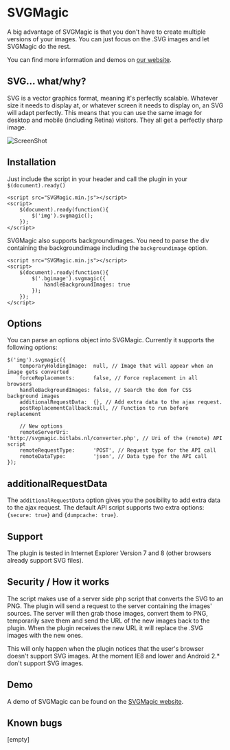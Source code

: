 SVGMagic
========

A big advantage of SVGMagic is that you don't have to create multiple versions of your images. You can just focus on the .SVG images and let SVGMagic do the rest. 

You can find more information and demos on [our website](http://svgmagic.bitlabs.nl/).

SVG... what/why?
------------
SVG is a vector graphics format, meaning it's perfectly scalable. Whatever size it needs to display at, or whatever screen it needs to display on, an SVG will adapt perfectly. This means that you can use the same image for desktop and mobile (including Retina) visitors. They all get a perfectly sharp image.

![ScreenShot](http://www.chriscullmann.com/wp-content/uploads/2013/04/svg-image-comparison.png)

Installation
------------
Just include the script in your header and call the plugin in your ```$(document).ready()```
```code
<script src="SVGMagic.min.js"></script>
<script>
	$(document).ready(function(){
		$('img').svgmagic();
	});
</script>
```
SVGMagic also supports backgroundimages. You need to parse the div containing the backgroundimage including the ```backgroundimage``` option.
```code
<script src="SVGMagic.min.js"></script>
<script>
	$(document).ready(function(){
		$('.bgimage').svgmagic({
            handleBackgroundImages: true
        });
	});
</script>
```

Options
-------
You can parse an options object into SVGMagic. Currently it supports the following options:
```code
$('img').svgmagic({
    temporaryHoldingImage:  null, // Image that will appear when an image gets converted
    forceReplacements:      false, // Force replacement in all browsers
    handleBackgroundImages: false, // Search the dom for CSS background images
    additionalRequestData:  {}, // Add extra data to the ajax request. 
    postReplacementCallback:null, // Function to run before replacement

    // New options
    remoteServerUri:        'http://svgmagic.bitlabs.nl/converter.php', // Uri of the (remote) API script
    remoteRequestType:      'POST', // Request type for the API call
    remoteDataType:         'json', // Data type for the API call
});
```

additionalRequestData
-------
The ```additionalRequestData``` option gives you the posibility to add extra data to the ajax request. The default API script supports two extra options: ```{secure: true}``` and ```{dumpcache: true}```. 

Support
-------
The plugin is tested in Internet Explorer Version 7 and 8 (other browsers already support SVG files).

Security / How it works
--------
The script makes use of a server side php script that converts the SVG to an PNG. The plugin will send a request to the server containing the images' sources. The server will then grab those images, convert them to PNG, temporarily save them and send the URL of the new images back to the plugin. When the plugin receives the new URL it will replace the .SVG images with the new ones. 

This will only happen when the plugin notices that the user's browser doesn't support SVG images. At the moment IE8 and lower and Android 2.* don't support SVG images. 

Demo
----
A demo of SVGMagic can be found on the [SVGMagic website](http://svgmagic.bitlabs.nl/).

Known bugs
----------
[empty]
